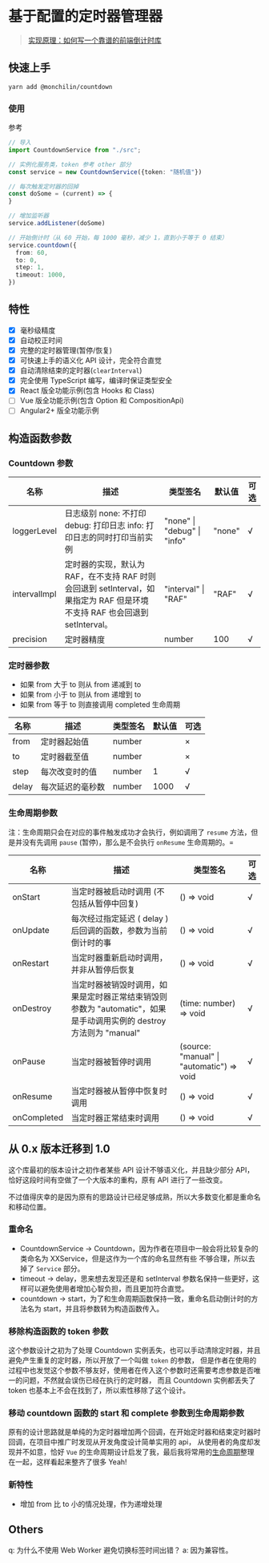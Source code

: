 # 基于配置的定时器管理器

> [实现原理：如何写一个靠谱的前端倒计时库](https://juejin.im/post/5e706477f265da57360ba65d)

## 快速上手

    yarn add @monchilin/countdown

### 使用

参考

```typescript
// 导入
import CountdownService from "./src";

// 实例化服务类，token 参考 other 部分
const service = new CountdownService({token: "随机值"})

// 每次触发定时器的回掉
const doSome = (current) => {
}

// 增加监听器
service.addListener(doSome)

// 开始倒计时（从 60 开始，每 1000 毫秒，减少 1，直到小于等于 0 结束）
service.countdown({
  from: 60,
  to: 0,
  step: 1,
  timeout: 1000,
})
```

## 特性

-   [x] 毫秒级精度
-   [x] 自动校正时间
-   [x] 完整的定时器管理(暂停/恢复)
-   [x] 可快速上手的语义化 API 设计，完全符合直觉
-   [x] 自动清除结束的定时器(`clearInterval`)
-   [x] 完全使用 TypeScript 编写，编译时保证类型安全
-   [x] React 版全功能示例(包含 Hooks 和 Class)
-   [ ] Vue 版全功能示例(包含 Option 和 CompositionApi)
-   [ ] Angular2+ 版全功能示例

## 构造函数参数

### Countdown 参数

| 名称           | 描述                                                                                  | 类型签名                        | 默认值    | 可选  |
| ------------ | ----------------------------------------------------------------------------------- | --------------------------- | ------ | --- |
| loggerLevel  | 日志级别 none: 不打印 debug: 打印日志 info: 打印日志的同时打印当前实例                                      | "none" \| "debug" \| "info" | "none" | √   |
| intervalImpl | 定时器的实现，默认为 RAF，在不支持 RAF 时则会回退到 setInterval，如果指定为 RAF 但是环境不支持 RAF 也会回退到 setInterval。 | "interval" \| "RAF"         | "RAF"  | √   |
| precision    | 定时器精度                                                                               | number                      | 100    | √   |

### 定时器参数

- 如果 from 大于 to 则从 from 递减到 to
- 如果 from 小于 to 则从 from 递增到 to
- 如果 from 等于 to 则直接调用 completed 生命周期

| 名称    | 描述       | 类型签名   | 默认值  | 可选  |
| ----- | -------- | ------ | ---- | --- |
| from  | 定时器起始值   | number |      | ×   |
| to    | 定时器截至值   | number |      | ×   |
| step  | 每次改变时的值  | number | 1    | √   |
| delay | 每次延迟的毫秒数 | number | 1000 | √   |

### 生命周期参数

注：生命周期只会在对应的事件触发成功才会执行，例如调用了 `resume` 方法，但是并没有先调用 `pause` (暂停)，那么是不会执行 `onResume` 生命周期的。=

| 名称          | 描述                                                                       | 类型签名                                        | 可选  |
| ----------- | ------------------------------------------------------------------------ | ------------------------------------------- | --- |
| onStart     | 当定时器被启动时调用 (不包括从暂停中回复)                                                   | () => void                                  | √   |
| onUpdate    | 每次经过指定延迟 ( delay ) 后回调的函数，参数为当前倒计时的事                                     | () => void                                  | √   |
| onRestart   | 当定时器重新启动时调用，并非从暂停后恢复                                                     | () => void                                  | √   |
| onDestroy   | 当定时器被销毁时调用，如果是定时器正常结束销毁则参数为 "automatic"，如果是手动调用实例的 destroy 方法则为 "manual" | (time: number) => void                      | √   |
| onPause     | 当定时器被暂停时调用                                                               | (source: "manual"   \| "automatic") => void | √   |
| onResume    | 当定时器被从暂停中恢复时调用                                                           | () => void                                  | √   |
| onCompleted | 当定时器正常结束时调用                                                              | () => void                                  | √   |



## 从 0.x 版本迁移到 1.0

这个库最初的版本设计之初作者某些 API 设计不够语义化，并且缺少部分 API，恰好这段时间有空做了一个大版本的重构，原有 API 进行了一些改变。

不过值得庆幸的是因为原有的思路设计已经足够成熟，所以大多数变化都是重命名和移动位置。

### 重命名

-   CountdownService -> Countdown，因为作者在项目中一般会将比较复杂的类命名为 XXService，但是这作为一个库的命名显然有些 不够合理，所以去掉了 `Service` 部分。
-   timeout -> delay，思来想去发现还是和 setInterval 参数名保持一些更好，这样可以避免使用者增加心智负担，而且更加符合直觉。
-   countdown -> start，为了和生命周期函数保持一致，重命名启动倒计时的方法名为 start，并且将参数转为构造函数传入。

### 移除构造函数的 token 参数

这个参数设计之初为了处理 Countdown 实例丢失，也可以手动清除定时器，并且避免产生重复的定时器，所以开放了一个叫做 `token` 的参数，
但是作者在使用的过程中也发觉这个参数不够友好，使用者在传入这个参数时还需要考虑参数是否唯一的问题，不然就会误伤已经在执行的定时器， 
而且 Countdown 实例都丢失了 token 也基本上不会在找到了，所以索性移除了这个设计。

### 移动 countdown 函数的 start 和 complete 参数到生命周期参数

原有的设计思路就是单纯的为定时器增加两个回调，在开始定时器和结束定时器时回调，在项目中推广时发现从开发角度设计简单实用的 api， 从使用者的角度却发现并不如意，恰好 `Vue`
的生命周期设计启发了我，最后我将常用的[生命周期](#生命周期)整理在一起，这样看起来整齐了很多 Yeah!

### 新特性

- 增加 from 比 to 小的情况处理，作为递增处理

## Others

q: 为什么不使用 Web Worker 避免切换标签时间出错？ a: 因为兼容性。

